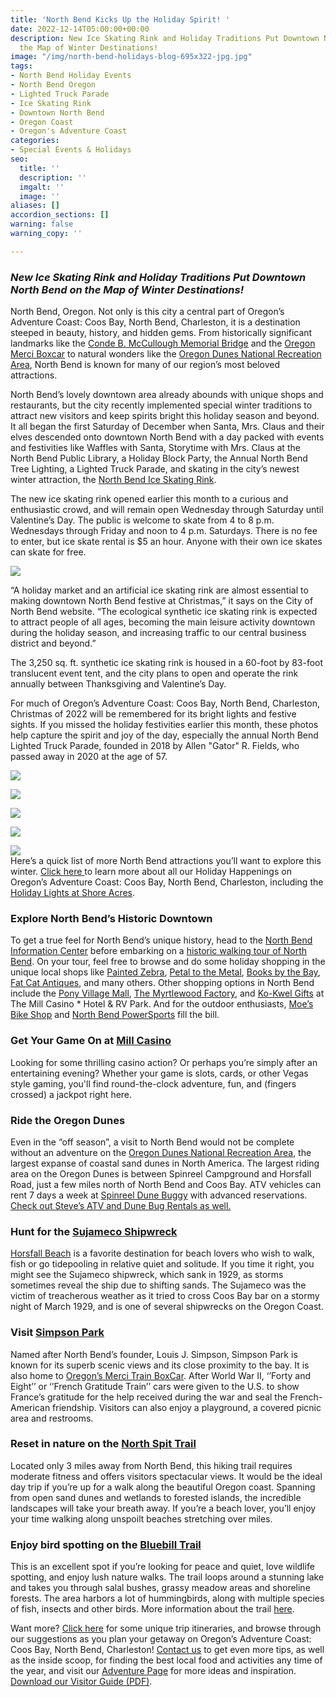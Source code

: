 ```yaml
---
title: 'North Bend Kicks Up the Holiday Spirit! '
date: 2022-12-14T05:00:00+00:00
description: New Ice Skating Rink and Holiday Traditions Put Downtown North Bend on
  the Map of Winter Destinations!
image: "/img/north-bend-holidays-blog-695x322-jpg.jpg"
tags:
- North Bend Holiday Events
- North Bend Oregon
- Lighted Truck Parade
- Ice Skating Rink
- Downtown North Bend
- Oregon Coast
- Oregon's Adventure Coast
categories:
- Special Events & Holidays
seo:
  title: ''
  description: ''
  imgalt: ''
  image: ''
aliases: []
accordion_sections: []
warning: false
warning_copy: ''

---
```

### _New Ice Skating Rink and Holiday Traditions Put Downtown North Bend on the Map of Winter Destinations!_

North Bend, Oregon. Not only is this city a central part of Oregon’s Adventure Coast: Coos Bay, North Bend, Charleston, it is a destination steeped in beauty, history, and hidden gems. From historically significant landmarks like the [Conde B. McCullough Memorial Bridge](https://www.oregonsadventurecoast.com/blog/spotlight-on-conde-b.mccullough-memorial-bridge/) and the [Oregon Merci Boxcar](http://mercitrain.org/Oregon/) to natural wonders like the [Oregon Dunes National Recreation Area](https://www.fs.usda.gov/recarea/siuslaw/recreation/recarea/?recid=42465), North Bend is known for many of our region’s most beloved attractions.

North Bend’s lovely downtown area already abounds with unique shops and restaurants, but the city recently implemented special winter traditions to attract new visitors and keep spirits bright this holiday season and beyond. It all began the first Saturday of December when Santa, Mrs. Claus and their elves descended onto downtown North Bend with a day packed with events and festivities like Waffles with Santa, Storytime with Mrs. Claus at the North Bend Public Library, a Holiday Block Party, the Annual North Bend Tree Lighting, a Lighted Truck Parade, and skating in the city’s newest winter attraction, the [North Bend Ice Skating Rink](https://www.northbendoregon.us/newsview.aspx?nid=7394).

The new ice skating rink opened earlier this month to a curious and enthusiastic crowd, and will remain open Wednesday through Saturday until Valentine’s Day. The public is welcome to skate from 4 to 8 p.m. Wednesdays through Friday and noon to 4 p.m. Saturdays. There is no fee to enter, but ice skate rental is $5 an hour. Anyone with their own ice skates can skate for free.

![](/img/north-bend-ice-skating-rink.jpg)

“A holiday market and an artificial ice skating rink are almost essential to making downtown North Bend festive at Christmas,” it says on the City of North Bend website. “The ecological synthetic ice skating rink is expected to attract people of all ages, becoming the main leisure activity downtown during the holiday season, and increasing traffic to our central business district and beyond.”

The 3,250 sq. ft. synthetic ice skating rink is housed in a 60-foot by 83-foot translucent event tent, and the city plans to open and operate the rink annually between Thanksgiving and Valentine’s Day.

For much of Oregon’s Adventure Coast: Coos Bay, North Bend, Charleston, Christmas of 2022 will be remembered for its bright lights and festive sights. If you missed the holiday festivities earlier this month, these photos help capture the spirit and joy of the day, especially the annual North Bend Lighted Truck Parade, founded in 2018 by Allen "Gator" R. Fields, who passed away in 2020 at the age of 57.

![](/img/north-bend-lighted-truck-parade-1.jpeg)

![](/img/north-bend-lighted-truck-parade-2.jpeg)

![](/img/north-bend.jpeg)

  
![](/img/north-bend-tree-lighting-2.jpeg)

![](/img/north-bend-tree-lighting.jpeg)  
Here’s a quick list of more North Bend attractions you’ll want to explore this winter. [Click here ](https://www.oregonsadventurecoast.com/event/christmas-at-the-coast/)to learn more about all our Holiday Happenings on Oregon’s Adventure Coast: Coos Bay, North Bend, Charleston, including the [Holiday Lights at Shore Acres](https://www.oregonsadventurecoast.com/event/annual-holiday-lights-at-shore-acres/).

### **Explore North Bend’s Historic Downtown**

To get a true feel for North Bend’s unique history, head to the [North Bend Information Center](https://www.oregonsadventurecoast.com/contact/) before embarking on a [historic walking tour of North Bend](https://www.oregonsadventurecoast.com/tripideas/historic-walking-tour-of-north-bend/). On your tour, feel free to browse and do some holiday shopping in the unique local shops like [Painted Zebra](https://www.facebook.com/paintedzebraboutique), [Petal to the Metal](http://www.petaltothemetalflowers.com/), [Books by the Bay](https://www.facebook.com/Books-By-The-Bay-232314893488700), [Fat Cat Antiques](https://fat-cat-antiques.business.site/?utm_source=gmb&utm_medium=referral), and many others. Other shopping options in North Bend include the [Pony Village Mall](http://ponyvm.com/), [The Myrtlewood Factory](http://www.myrtlewood-hauserrvpark.com/index.html), and [Ko-Kwel Gifts](https://www.themillcasino.com/accommodations/ko-kwel-gifts) at The Mill Casino * Hotel & RV Park. And for the outdoor enthusiasts, [Moe’s Bike Shop](https://www.facebook.com/profile.php?id=100057227899293) and [North Bend PowerSports](https://www.facebook.com/NORTHBENDPOWERSPORTS) fill the bill.

### **Get Your Game On at** [**Mill Casino**](https://www.themillcasino.com/)

Looking for some thrilling casino action? Or perhaps you’re simply after an entertaining evening? Whether your game is slots, cards, or other Vegas style gaming, you'll find round-the-clock adventure, fun, and (fingers crossed) a jackpot right here.

### **Ride the Oregon Dunes**

Even in the “off season”, a visit to North Bend would not be complete without an adventure on the [Oregon Dunes National Recreation Area](https://www.fs.usda.gov/recarea/siuslaw/recreation/recarea/?recid=42465), the largest expanse of coastal sand dunes in North America. The largest riding area on the Oregon Dunes is between Spinreel Campground and Horsfall Road, just a few miles north of North Bend and Coos Bay. ATV vehicles can rent 7 days a week at [Spinreel Dune Buggy](https://www.ridetheoregondunes.com/) with advanced reservations. [Check out Steve’s ATV and Dune Bug Rentals as well.](https://www.oregonsadventurecoast.com/equipment-rent-and-buy/)

### **Hunt for the** [**Sujameco Shipwreck**](https://nbc16.com/news/local/shipwreck-of-the-sujameco-still-visible-on-the-oregon-coast)

[Horsfall Beach](https://www.oregonsadventurecoast.com/undeveloped-beaches/) is a favorite destination for beach lovers who wish to walk, fish or go tidepooling in relative quiet and solitude. If you time it right, you might see the Sujameco shipwreck, which sank in 1929, as storms sometimes reveal the ship due to shifting sands. The Sujameco was the victim of treacherous weather as it tried to cross Coos Bay bar on a stormy night of March 1929, and is one of several shipwrecks on the Oregon Coast.

### **Visit** [**Simpson Park**](https://kcby.com/news/local/new-playground-at-simpson-park-in-north-bend-its-a-good-place-for-kids)

Named after North Bend’s founder, Louis J. Simpson, Simpson Park is known for its superb scenic views and its close proximity to the bay. It is also home to [Oregon’s Merci Train BoxCar](http://mercitrain.org/Oregon/). After World War II, ‘’Forty and Eight’’ or ‘’French Gratitude Train’’ cars were given to the U.S. to show France’s gratitude for the help received during the war and seal the French-American friendship. Visitors can also enjoy a playground, a covered picnic area and restrooms.

### **Reset in nature on the** [**North Spit Trail**](https://www.alltrails.com/de/trail/us/oregon/north-spit-trail)

Located only 3 miles away from North Bend, this hiking trail requires moderate fitness and offers visitors spectacular views. It would be the ideal day trip if you’re up for a walk along the beautiful Oregon coast. Spanning from open sand dunes and wetlands to forested islands, the incredible landscapes will take your breath away. If you’re a beach lover, you’ll enjoy your time walking along unspoilt beaches stretching over miles.

### **Enjoy bird spotting on the** [**Bluebill Trail**](https://www.fs.usda.gov/recarea/siuslaw/recreation/recarea/?recid=71108)

This is an excellent spot if you’re looking for peace and quiet, love wildlife spotting, and enjoy lush nature walks. The trail loops around a stunning lake and takes you through salal bushes, grassy meadow areas and shoreline forests. The area harbors a lot of hummingbirds, along with multiple species of fish, insects and other birds. More information about the trail [here](https://www.fs.usda.gov/recarea/siuslaw/recarea/?recid=42649).

Want more? [Click here](https://www.oregonsadventurecoast.com/trip-ideas/) for some unique trip itineraries, and browse through our suggestions as you plan your getaway on Oregon’s Adventure Coast: Coos Bay, North Bend, Charleston! [Contact us](https://oregonsadventurecoast.com/contact/) to get even more tips, as well as the inside scoop, for finding the best local food and activities any time of the year, and visit our [Adventure Page](https://www.oregonsadventurecoast.com/adventures/) for more ideas and inspiration. [Download our Visitor Guide (PDF)](https://www.oregonsadventurecoast.com/img/Oregon-Coast-Visitor-Guide.pdf).